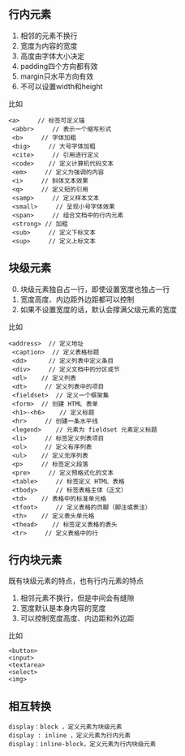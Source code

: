 ## 行内元素

1. 相邻的元素不换行
2. 宽度为内容的宽度
3. 高度由字体大小决定
4. padding四个方向都有效
5. margin只水平方向有效
6. 不可以设置width和height

比如

```
<a>     // 标签可定义锚 
 <abbr>     // 表示一个缩写形式 
 <b>     // 字体加粗 
 <big>     // 大号字体加粗 
 <cite>     // 引用进行定义 
 <code>    // 定义计算机代码文本
 <em>     // 定义为强调的内容
 <i>     // 斜体文本效果
 <q>     // 定义短的引用
 <samp>     // 定义样本文本
 <small>     // 呈现小号字体效果
 <span>     // 组合文档中的行内元素
 <strong> // 加粗
 <sub>     // 定义下标文本
 <sup>     // 定义上标文本
```

## 块级元素

0. 块级元素独自占一行，即使设置宽度也独占一行
1. 宽度高度、内边距外边距都可以控制
2. 如果不设置宽度的话，默认会撑满父级元素的宽度

比如

```
<address>  // 定义地址 
 <caption>  // 定义表格标题 
 <dd>      // 定义列表中定义条目 
 <div>     // 定义文档中的分区或节 
 <dl>    // 定义列表 
 <dt>     // 定义列表中的项目 
 <fieldset>  // 定义一个框架集 
 <form>  // 创建 HTML 表单 
 <h1>-<h6>    // 定义标题
 <hr>     // 创建一条水平线
 <legend>    // 元素为 fieldset 元素定义标题
 <li>     // 标签定义列表项目
 <ol>     // 定义有序列表
 <ul>    // 定义无序列表
 <p>     // 标签定义段落
 <pre>     // 定义预格式化的文本
 <table>     // 标签定义 HTML 表格
 <tbody>     // 标签表格主体（正文）
 <td>    // 表格中的标准单元格
 <tfoot>     // 定义表格的页脚（脚注或表注）
 <th>    // 定义表头单元格
 <thead>    // 标签定义表格的表头
 <tr>     // 定义表格中的行
```

## 行内块元素

既有块级元素的特点，也有行内元素的特点

1. 相邻元素不换行，但是中间会有缝隙
2. 宽度默认是本身内容的宽度
3. 可以控制宽度高度、内边距和外边距

比如

```
<button> 
<input>   
<textarea> 
<select> 
<img>
```

## 相互转换

```
display：block ，定义元素为块级元素
display : inline ，定义元素为行内元素
display：inline-block，定义元素为行内块级元素
```
